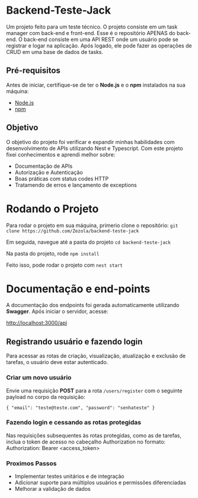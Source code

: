 # Backend-Teste-Jack
Um projeto feito para um teste técnico. O projeto consiste em um task manager com back-end e front-end. Esse é o repositório APENAS do back-end. 
O back-end consiste em uma API REST onde um usuário pode se registrar e logar na aplicação. Após logado, ele pode fazer as operações de CRUD em uma base de dados de tasks.
## Pré-requisitos

Antes de iniciar, certifique-se de ter o **Node.js** e o **npm** instalados na sua máquina:

- [Node.js](https://nodejs.org/en/download/)
- [npm](https://www.npmjs.com/get-npm)

## Objetivo
O objetivo do projeto foi verificar e expandir minhas habilidades com desenvolvimento de APIs utilizando Nest e Typescript. Com este projeto fixei conhecimentos e aprendi melhor sobre: 
- Documentação de APIs
- Autorização e Autenticação
- Boas práticas com status codes HTTP
- Tratamendo de erros e lançamento de exceptions

# Rodando o Projeto
Para rodar o projeto em sua máquina, primerio clone o repositório: 
`git clone https://github.com/Zezola/backend-teste-jack`

Em seguida, navegue até a pasta do projeto
`cd backend-teste-jack`

Na pasta do projeto, rode `npm install`

Feito isso, pode rodar o projeto com `nest start`

# Documentação e end-points


A documentação dos endpoints foi gerada automaticamente utilizando **Swagger**. Após iniciar o servidor, acesse:

[http://localhost:3000/api](http://localhost:3000/api)

## Registrando usuário e fazendo login

Para acessar as rotas de criação, visualização, atualização e exclusão de tarefas, o usuário deve estar autenticado. 

### Criar um novo usuário

Envie uma requisição **POST** para a rota `/users/register` com o seguinte payload no corpo da requisição:

`
{
  "email": "teste@teste.com",
  "password": "senhateste"
}
`
### Fazendo login e cessando as rotas protegidas
Nas requisições subsequentes às rotas protegidas, como as de tarefas, inclua o token de acesso no cabeçalho Authorization no formato:
Authorization: Bearer <access_token>

### Proximos Passos
- Implementar testes unitários e de integração
- Adicionar suporte para múltiplos usuários e permissões diferenciadas
- Melhorar a validação de dados